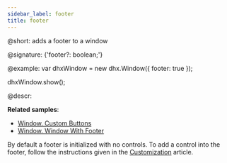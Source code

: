 ```yaml
---
sidebar_label: footer
title: footer
---          
```


@short: adds a footer to a window

@signature: {'footer?: boolean;'}

@example:
var dhxWindow = new dhx.Window({
    footer: true
});

dhxWindow.show();

@descr:

**Related samples**:
- [Window. Custom Buttons](https://snippet.dhtmlx.com/o7xlvvv3)
- [Window. Window With Footer](https://snippet.dhtmlx.com/qu5j85ag)

By default a footer is initialized with no controls. To add a control into the footer, follow the instructions given in the [Customization](window/customization.md#controls-and-operations) article.

[comment]: # (@related: window/how_to_start.md window/configuration.md#footer)
